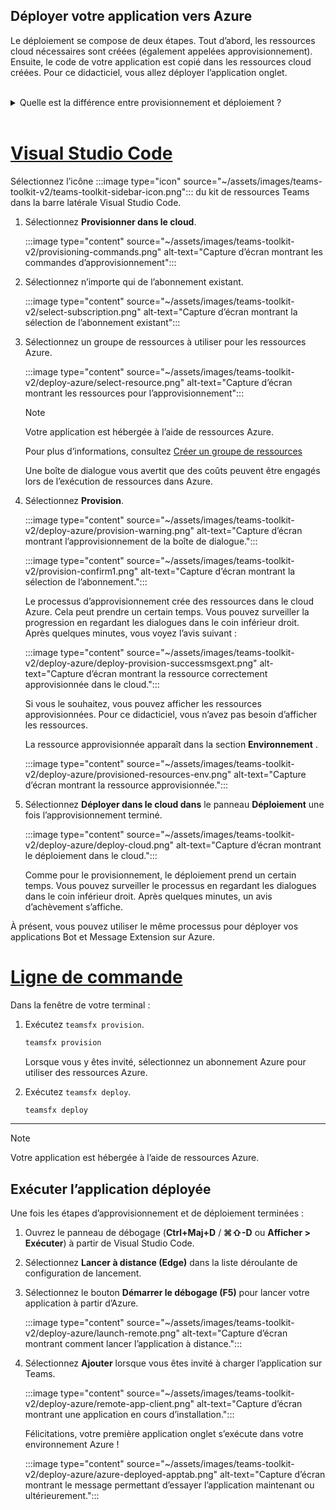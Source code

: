 ## <a name="deploy-your-app-to-azure"></a>Déployer votre application vers Azure

Le déploiement se compose de deux étapes. Tout d’abord, les ressources cloud nécessaires sont créées (également appelées approvisionnement). Ensuite, le code de votre application est copié dans les ressources cloud créées. Pour ce didacticiel, vous allez déployer l’application onglet.
<br>
<br>
<details>
<summary>Quelle est la différence entre provisionnement et déploiement ?</summary>
<br>
L’étape <b>De provisionnement</b> crée des ressources dans Azure et Microsoft 365 pour votre application, mais aucun code (HTML, CSS, JavaScript, etc.) n’est copié dans les ressources. L’étape <b>Déployer</b> copie le code de votre application dans les ressources que vous avez créées pendant l’étape de provisionnement. Il est courant de déployer plusieurs fois sans provisionner de nouvelles ressources. Étant donné que l’étape de provisionnement peut prendre un certain temps, elle est distincte de l’étape de déploiement.
</details>
<br>

# <a name="visual-studio-code"></a>[Visual Studio Code](#tab/vscode)

Sélectionnez l’icône :::image type="icon" source="~/assets/images/teams-toolkit-v2/teams-toolkit-sidebar-icon.png"::: du kit de ressources Teams dans la barre latérale Visual Studio Code.

1. Sélectionnez **Provisionner dans le cloud**.

   :::image type="content" source="~/assets/images/teams-toolkit-v2/provisioning-commands.png" alt-text="Capture d’écran montrant les commandes d’approvisionnement":::

1. Sélectionnez n’importe qui de l’abonnement existant.

   :::image type="content" source="~/assets/images/teams-toolkit-v2/select-subscription.png" alt-text="Capture d’écran montrant la sélection de l’abonnement existant":::

1. Sélectionnez un groupe de ressources à utiliser pour les ressources Azure.

    :::image type="content" source="~/assets/images/teams-toolkit-v2/deploy-azure/select-resource.png" alt-text="Capture d’écran montrant les ressources pour l’approvisionnement":::

   > [!NOTE]
   > Votre application est hébergée à l’aide de ressources Azure.
   >
   >Pour plus d’informations, consultez [Créer un groupe de ressources](/azure/azure-resource-manager/management/manage-resource-groups-portal.)

    Une boîte de dialogue vous avertit que des coûts peuvent être engagés lors de l’exécution de ressources dans Azure.

1. Sélectionnez **Provision**.

   :::image type="content" source="~/assets/images/teams-toolkit-v2/deploy-azure/provision-warning.png" alt-text="Capture d’écran montrant l’approvisionnement de la boîte de dialogue.":::

   :::image type="content" source="~/assets/images/teams-toolkit-v2/provision-confirm1.png" alt-text="Capture d’écran montrant la sélection de l’abonnement.":::

   Le processus d’approvisionnement crée des ressources dans le cloud Azure. Cela peut prendre un certain temps. Vous pouvez surveiller la progression en regardant les dialogues dans le coin inférieur droit. Après quelques minutes, vous voyez l’avis suivant :

   :::image type="content" source="~/assets/images/teams-toolkit-v2/deploy-azure/deploy-provision-successmsgext.png" alt-text="Capture d’écran montrant la ressource correctement approvisionnée dans le cloud.":::

    Si vous le souhaitez, vous pouvez afficher les ressources approvisionnées. Pour ce didacticiel, vous n’avez pas besoin d’afficher les ressources.

    La ressource approvisionnée apparaît dans la section **Environnement** .

    :::image type="content" source="~/assets/images/teams-toolkit-v2/deploy-azure/provisioned-resources-env.png" alt-text="Capture d’écran montrant la ressource approvisionnée.":::

1. Sélectionnez **Déployer dans le cloud dans** le panneau **Déploiement** une fois l’approvisionnement terminé.

   :::image type="content" source="~/assets/images/teams-toolkit-v2/deploy-azure/deploy-cloud.png" alt-text="Capture d’écran montrant le déploiement dans le cloud.":::

   Comme pour le provisionnement, le déploiement prend un certain temps. Vous pouvez surveiller le processus en regardant les dialogues dans le coin inférieur droit. Après quelques minutes, un avis d’achèvement s’affiche.

À présent, vous pouvez utiliser le même processus pour déployer vos applications Bot et Message Extension sur Azure.

# <a name="command-line"></a>[Ligne de commande](#tab/cli)

Dans la fenêtre de votre terminal :

1. Exécutez `teamsfx provision`.

   ``` bash
   teamsfx provision
   ```

   Lorsque vous y êtes invité, sélectionnez un abonnement Azure pour utiliser des ressources Azure.

1. Exécutez `teamsfx deploy`.

   ``` bash
   teamsfx deploy
   ```

---

> [!NOTE]
> Votre application est hébergée à l’aide de ressources Azure.

## <a name="run-the-deployed-app"></a>Exécuter l’application déployée

Une fois les étapes d’approvisionnement et de déploiement terminées :

1. Ouvrez le panneau de débogage (**Ctrl+Maj+D** / **⌘⇧-D** ou **Afficher > Exécuter**) à partir de Visual Studio Code.
1. Sélectionnez **Lancer à distance (Edge)** dans la liste déroulante de configuration de lancement.
1. Sélectionnez le bouton **Démarrer le débogage (F5)** pour lancer votre application à partir d’Azure.

   :::image type="content" source="~/assets/images/teams-toolkit-v2/deploy-azure/launch-remote.png" alt-text="Capture d’écran montrant comment lancer l’application à distance.":::

1. Sélectionnez **Ajouter** lorsque vous êtes invité à charger l’application sur Teams.

   :::image type="content" source="~/assets/images/teams-toolkit-v2/deploy-azure/remote-app-client.png" alt-text="Capture d’écran montrant une application en cours d’installation.":::

    Félicitations, votre première application onglet s’exécute dans votre environnement Azure !

   :::image type="content" source="~/assets/images/teams-toolkit-v2/deploy-azure/azure-deployed-apptab.png" alt-text="Capture d’écran montrant le message permettant d’essayer l’application maintenant ou ultérieurement.":::

